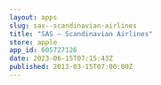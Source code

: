 ```yaml
---
layout: apps
slug: sas--scandinavian-airlines
title: "SAS – Scandinavian Airlines"
store: apple
app_id: 605727126
date: 2023-06-15T07:15:43Z
published: 2013-03-15T07:00:00Z
---
```

